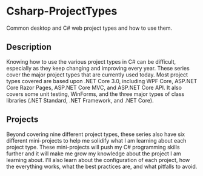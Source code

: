 # Csharp-ProjectTypes
Common desktop and C# web project types and how to use them.
## Description
Knowing how to use the various project types in C# can be difficult, especially as they keep changing and improving every year. These series cover the major project types that are currently used today. Most project types covered are based upon .NET Core 3.0, including WPF Core, ASP.NET Core Razor Pages, ASP.NET Core MVC, and ASP.NET Core API. It also covers some unit testing, WinForms, and the three major types of class libraries (.NET Standard, .NET Framework, and .NET Core).
## Projects
Beyond covering nine different project types, these series also have six different mini-projects to help me solidify what I am learning about each project type. 
These mini-projects will push my C# programming skills further and it will make me grow my knowledge about the project I am learning about. 
I'll also learn about the configuration of each project, how the everything works, what the best practices are, and what pitfalls to avoid.
